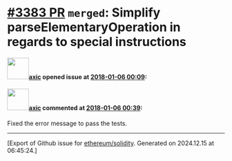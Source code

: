 # [\#3383 PR](https://github.com/ethereum/solidity/pull/3383) `merged`: Simplify parseElementaryOperation in regards to special instructions

#### <img src="https://avatars.githubusercontent.com/u/20340?v=4" width="50">[axic](https://github.com/axic) opened issue at [2018-01-06 00:09](https://github.com/ethereum/solidity/pull/3383):



#### <img src="https://avatars.githubusercontent.com/u/20340?v=4" width="50">[axic](https://github.com/axic) commented at [2018-01-06 00:39](https://github.com/ethereum/solidity/pull/3383#issuecomment-355705968):

Fixed the error message to pass the tests.


-------------------------------------------------------------------------------



[Export of Github issue for [ethereum/solidity](https://github.com/ethereum/solidity). Generated on 2024.12.15 at 06:45:24.]
